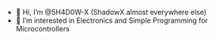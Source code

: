 - 👋 Hi, I’m @5H4D0W-X (ShadowX almost everywhere else)
- 👀 I’m interested in Electronics and Simple Programming for Microcontrollers

<!---
5H4D0W-X/5H4D0W-X is a ✨ special ✨ repository because its `README.md` (this file) appears on your GitHub profile.
You can click the Preview link to take a look at your changes.
--->
